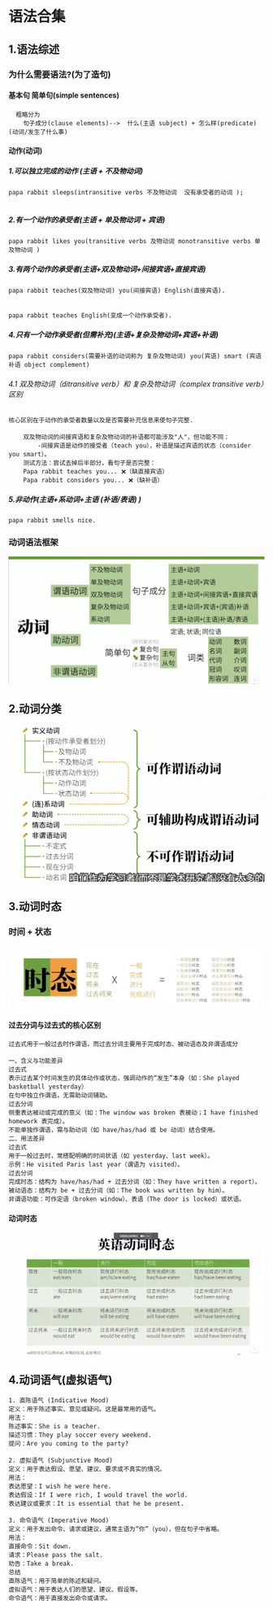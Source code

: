 # 语法合集

## 1.语法综述

###  为什么需要语法?(为了造句)

####  基本句  简单句(simple sentences)

```
  粗略分为  
  	句子成分(clause elements)-->  什么(主语 subject) + 怎么样(predicate)(动词/发生了什么事)

```

#### 动作(动词)

##### 1.可以独立完成的动作 (主语 + 不及物动词)

```
papa rabbit sleeps(intransitive verbs 不及物动词  没有承受者的动词 );
   
```

##### 2.有一个动作的承受者(主语 + 单及物动词 + 宾语)

```
papa rabbit likes you(transitive verbs 及物动词 monotransitive verbs 单及物动词 )
```

##### 3.有两个动作的承受者(主语+双及物动词+间接宾语+直接宾语)

```
papa rabbit teaches(双及物动词) you(间接宾语) English(直接宾语).

	
papa rabbit teaches English(变成一个动作承受者).
```

##### 4.只有一个动作承受者(但需补充)(主语+复杂及物动词+宾语+补语)

```
papa rabbit considers(需要补语的动词称为 复杂及物动词) you(宾语) smart (宾语补语 object complement) 

```

###### 4.1 双及物动词（ditransitive verb）和 复杂及物动词（complex transitive verb）区别

```
核心区别在于动作的承受者数量以及是否需要补充信息来使句子完整.

	双及物动词的间接宾语和复杂及物动词的补语都可能涉及"人"，但功能不同：
		-间接宾语是动作的接受者（teach you），补语是描述宾语的状态（consider you smart）。
	测试方法：尝试去掉后半部分，看句子是否完整：
	Papa rabbit teaches you... ❌（缺直接宾语）
	Papa rabbit considers you... ❌（缺补语）
```

##### 5.非动作(主语+系动词+主语 (补语/表语) )

```
papa rabbit smells nice.
```

### 动词语法框架

![](../../images\Snipaste_2025-04-04_15-38-58.png)

## 2.动词分类

![](../../images\Snipaste_2025-04-05_10-46-49.png)

## 3.动词时态

### 时间 + 状态

![](../../images\Snipaste_2025-04-05_11-18-00.png)

#### ‌**过去分词与过去式的核心区别**

```
过去式用于一般过去时作谓语，而过去分词主要用于完成时态、被动语态及非谓语成分‌

一、含义与功能差异
‌过去式‌
表示过去某个时间发生的具体动作或状态，强调动作的“发生”本身（如：She played basketball yesterday）
在句中‌独立作谓语‌，无需助动词辅助。‌
‌过去分词‌
侧重表达‌被动或完成的意义‌（如：The window was broken 表被动；I have finished homework 表完成）。
‌不能单独作谓语‌，需与助动词（如 have/has/had 或 be 动词）结合使用。
二、用法差异
‌过去式‌
用于一般过去时，常搭配明确的时间状语（如 yesterday、last week）。 ‌
示例：He visited Paris last year（谓语为 visited）。‌
‌过去分词‌
‌完成时态‌：结构为 have/has/had + 过去分词（如：They have written a report）。
‌被动语态‌：结构为 be + 过去分词（如：The book was written by him）。 ‌
‌非谓语功能‌：可作定语（broken window）、表语（The door is locked）或状语。‌
```

#### 动词时态

![](../../images\Snipaste_2025-04-06_09-16-15.png)

## 4.动词语气(虚拟语气)

```
1. 直陈语气 (Indicative Mood)
定义：用于陈述事实、意见或疑问。这是最常用的语气。
用法：
陈述事实：She is a teacher.
描述习惯：They play soccer every weekend.
提问：Are you coming to the party?

2. 虚拟语气 (Subjunctive Mood)
定义：用于表达假设、愿望、建议、要求或不真实的情况。
用法：
表达愿望：I wish he were here.
表达假设：If I were rich, I would travel the world.
表达建议或要求：It is essential that he be present.

3. 命令语气 (Imperative Mood)
定义：用于发出命令、请求或建议，通常主语为“你”（you），但在句子中省略。
用法：
直接命令：Sit down.
请求：Please pass the salt.
劝告：Take a break.
总结
直陈语气：用于简单的陈述和疑问。
虚拟语气：用于表达人们的愿望、建议、假设等。
命令语气：用于直接发出命令或请求。
```



